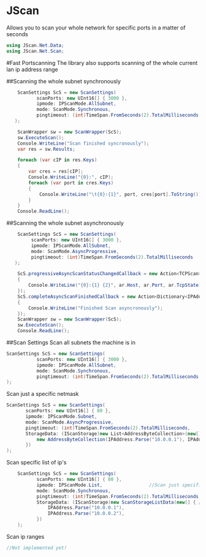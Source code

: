 # JScan
Allows you to scan your whole network for specific ports in a matter of seconds

```csharp
using JScan.Net.Data;
using JScan.Net.Scan;
```


#Fast Portscanning
The library also supports scanning of the whole current lan ip address range

##Scanning the whole subnet synchronously
```csharp
	ScanSettings ScS = new ScanSettings(
		   scanPorts: new UInt16[] { 3000 },
		   ipmode: IPScanMode.AllSubnet,
		   mode: ScanMode.Synchronous,
		   pingtimeout: (int)TimeSpan.FromSeconds(2).TotalMilliseconds
   );

	ScanWrapper sw = new ScanWrapper(ScS);
	sw.ExecuteScan();
	Console.WriteLine("Scan finished syncronously");
	var res = sw.Results;

	foreach (var cIP in res.Keys)
	{
		var cres = res[cIP];
		Console.WriteLine("{0}:", cIP);
		foreach (var port in cres.Keys)
		{
			Console.WriteLine("\t{0}:{1}", port, cres[port].ToString());
		}
	}
	Console.ReadLine();
```
##Scanning the whole subnet asynchronously
```csharp
	ScanSettings ScS = new ScanSettings(
		 scanPorts: new UInt16[] { 3000 },
		 ipmode: IPScanMode.AllSubnet,
		 mode: ScanMode.AsyncProgressive,
		 pingtimeout: (int)TimeSpan.FromSeconds(2).TotalMilliseconds
   );

	ScS.progressiveAsyncScanStatusChangedCallback = new Action<TCPScan>((TCPScan ar) =>
	{
		Console.WriteLine("{0}:{1} {2}", ar.Host, ar.Port, ar.TcpState);
	});
	ScS.completeAsyncScanFinishedCallback = new Action<Dictionary<IPAddress, Dictionary<int, TCPortState>>>(ar =>
	{
		Console.WriteLine("Finished Scan asyncronously");
	});
	ScanWrapper sw = new ScanWrapper(ScS);
	sw.ExecuteScan();
	Console.ReadLine();
```

##Scan Settings
Scan all subnets the machine is in
```csharp
ScanSettings ScS = new ScanSettings(
		   scanPorts: new UInt16[] { 3000 }, 							//Ports to scan
		   ipmode: IPScanMode.AllSubnet, 								//Scan all ips in the subnet the machine is in, doesn't need any additional data
		   mode: ScanMode.Synchronous,  								//Don't run async, wait for result, the results are avaiable afterwards in the apropriate property
		   pingtimeout: (int)TimeSpan.FromSeconds(2).TotalMilliseconds 	//Set the maximal ping timeout, 2 seconds are recommended
);
```
Scan just a specific netmask
```csharp
ScanSettings ScS = new ScanSettings(
	   scanPorts: new UInt16[] { 80 },
	   ipmode: IPScanMode.Subnet, 																		//Scan just specific subnets, MaskData is required!
	   mode: ScanMode.AsyncProgressive, 																//Report status on statuschange and call completition action (needs to be set)
	   pingtimeout: (int)TimeSpan.FromSeconds(2).TotalMilliseconds,
	   StorageData: (IScanStorage)new List<AddressByteCollection>(new[] {
		   new AddressByteCollection(IPAddress.Parse("10.0.0.1"), IPAddress.Parse("255.255.255.0"))		//Required: a ip in the network and the mask
	   })
);
```

Scan specific list of ip's
```csharp
	ScanSettings ScS = new ScanSettings(
		   scanPorts: new UInt16[] { 80 },
		   ipmode: IPScanMode.List,					//Scan just specific list of ips (ScanStorageListData required!!)
		   mode: ScanMode.Synchronous,
		   pingtimeout: (int)TimeSpan.FromSeconds(2).TotalMilliseconds,
		   StorageData: (IScanStorage)new ScanStorageListData(new[] { //needed if ipmode is IPScanMode.List
			   IPAddress.Parse("10.0.0.1"),
			   IPAddress.Parse("10.0.0.2"),
		   })
	);
```
Scan ip ranges
```csharp
//Not implemented yet!
```
